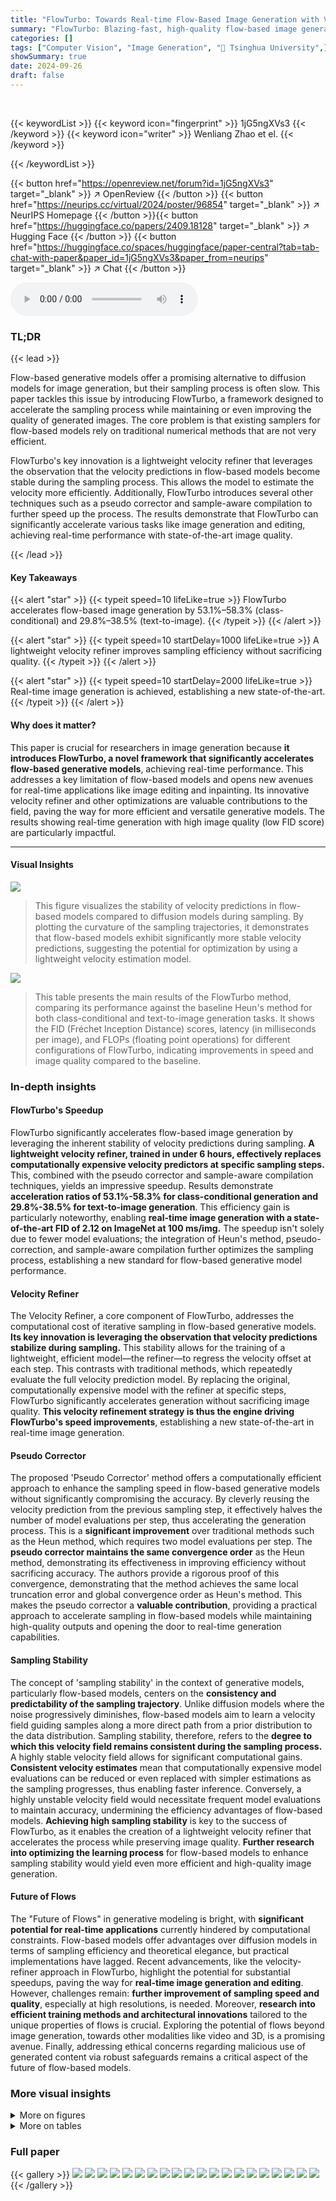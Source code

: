```yaml
---
title: "FlowTurbo: Towards Real-time Flow-Based Image Generation with Velocity Refiner"
summary: "FlowTurbo: Blazing-fast, high-quality flow-based image generation via a velocity refiner!"
categories: []
tags: ["Computer Vision", "Image Generation", "🏢 Tsinghua University",]
showSummary: true
date: 2024-09-26
draft: false
---
```


<br>

{{< keywordList >}}
{{< keyword icon="fingerprint" >}} 1jG5ngXVs3 {{< /keyword >}}
{{< keyword icon="writer" >}} Wenliang Zhao et el. {{< /keyword >}}
 
{{< /keywordList >}}

{{< button href="https://openreview.net/forum?id=1jG5ngXVs3" target="_blank" >}}
↗ OpenReview
{{< /button >}}
{{< button href="https://neurips.cc/virtual/2024/poster/96854" target="_blank" >}}
↗ NeurIPS Homepage
{{< /button >}}{{< button href="https://huggingface.co/papers/2409.18128" target="_blank" >}}
↗ Hugging Face
{{< /button >}}
{{< button href="https://huggingface.co/spaces/huggingface/paper-central?tab=tab-chat-with-paper&paper_id=1jG5ngXVs3&paper_from=neurips" target="_blank" >}}
↗ Chat
{{< /button >}}



<audio controls>
    <source src="https://ai-paper-reviewer.com/1jG5ngXVs3/podcast.wav" type="audio/wav">
    Your browser does not support the audio element.
</audio>


### TL;DR


{{< lead >}}

Flow-based generative models offer a promising alternative to diffusion models for image generation, but their sampling process is often slow. This paper tackles this issue by introducing FlowTurbo, a framework designed to accelerate the sampling process while maintaining or even improving the quality of generated images.  The core problem is that existing samplers for flow-based models rely on traditional numerical methods that are not very efficient.

FlowTurbo's key innovation is a lightweight velocity refiner that leverages the observation that the velocity predictions in flow-based models become stable during the sampling process. This allows the model to estimate the velocity more efficiently.  Additionally, FlowTurbo introduces several other techniques such as a pseudo corrector and sample-aware compilation to further speed up the process.  The results demonstrate that FlowTurbo can significantly accelerate various tasks like image generation and editing, achieving real-time performance with state-of-the-art image quality.

{{< /lead >}}


#### Key Takeaways

{{< alert "star" >}}
{{< typeit speed=10 lifeLike=true >}} FlowTurbo accelerates flow-based image generation by 53.1%–58.3% (class-conditional) and 29.8%–38.5% (text-to-image). {{< /typeit >}}
{{< /alert >}}

{{< alert "star" >}}
{{< typeit speed=10 startDelay=1000 lifeLike=true >}} A lightweight velocity refiner improves sampling efficiency without sacrificing quality. {{< /typeit >}}
{{< /alert >}}

{{< alert "star" >}}
{{< typeit speed=10 startDelay=2000 lifeLike=true >}} Real-time image generation is achieved, establishing a new state-of-the-art. {{< /typeit >}}
{{< /alert >}}

#### Why does it matter?
This paper is crucial for researchers in image generation because **it introduces FlowTurbo, a novel framework that significantly accelerates flow-based generative models**, achieving real-time performance. This addresses a key limitation of flow-based models and opens new avenues for real-time applications like image editing and inpainting.  Its innovative velocity refiner and other optimizations are valuable contributions to the field, paving the way for more efficient and versatile generative models.  The results showing real-time generation with high image quality (low FID score) are particularly impactful.

------
#### Visual Insights



![](https://ai-paper-reviewer.com/1jG5ngXVs3/figures_2_1.jpg)

> This figure visualizes the stability of velocity predictions in flow-based models compared to diffusion models during sampling.  By plotting the curvature of the sampling trajectories, it demonstrates that flow-based models exhibit significantly more stable velocity predictions, suggesting the potential for optimization by using a lightweight velocity estimation model.





![](https://ai-paper-reviewer.com/1jG5ngXVs3/tables_6_1.jpg)

> This table presents the main results of the FlowTurbo method, comparing its performance against the baseline Heun's method for both class-conditional and text-to-image generation tasks.  It shows the FID (Fréchet Inception Distance) scores, latency (in milliseconds per image), and FLOPs (floating point operations) for different configurations of FlowTurbo, indicating improvements in speed and image quality compared to the baseline.





### In-depth insights


#### FlowTurbo's Speedup
FlowTurbo significantly accelerates flow-based image generation by leveraging the inherent stability of velocity predictions during sampling.  **A lightweight velocity refiner, trained in under 6 hours, effectively replaces computationally expensive velocity predictors at specific sampling steps.** This, combined with the pseudo corrector and sample-aware compilation techniques, yields an impressive speedup. Results demonstrate **acceleration ratios of 53.1%-58.3% for class-conditional generation and 29.8%-38.5% for text-to-image generation**.  This efficiency gain is particularly noteworthy, enabling **real-time image generation with a state-of-the-art FID of 2.12 on ImageNet at 100 ms/img.**  The speedup isn't solely due to fewer model evaluations; the integration of Heun's method, pseudo-correction, and sample-aware compilation further optimizes the sampling process, establishing a new standard for flow-based generative model performance.

#### Velocity Refiner
The Velocity Refiner, a core component of FlowTurbo, addresses the computational cost of iterative sampling in flow-based generative models.  **Its key innovation is leveraging the observation that velocity predictions stabilize during sampling.** This stability allows for the training of a lightweight, efficient model—the refiner—to regress the velocity offset at each step. This contrasts with traditional methods, which repeatedly evaluate the full velocity prediction model. By replacing the original, computationally expensive model with the refiner at specific steps, FlowTurbo significantly accelerates generation without sacrificing image quality. **This velocity refinement strategy is thus the engine driving FlowTurbo's speed improvements**, establishing a new state-of-the-art in real-time image generation.

#### Pseudo Corrector
The proposed 'Pseudo Corrector' method offers a computationally efficient approach to enhance the sampling speed in flow-based generative models without significantly compromising the accuracy. By cleverly reusing the velocity prediction from the previous sampling step, it effectively halves the number of model evaluations per step, thus accelerating the generation process.  This is a **significant improvement** over traditional methods such as the Heun method, which requires two model evaluations per step. The **pseudo corrector maintains the same convergence order** as the Heun method, demonstrating its effectiveness in improving efficiency without sacrificing accuracy.  The authors provide a rigorous proof of this convergence, demonstrating that the method achieves the same local truncation error and global convergence order as Heun's method. This makes the pseudo corrector a **valuable contribution**, providing a practical approach to accelerate sampling in flow-based models while maintaining high-quality outputs and opening the door to real-time generation capabilities.

#### Sampling Stability
The concept of 'sampling stability' in the context of generative models, particularly flow-based models, centers on the **consistency and predictability of the sampling trajectory**.  Unlike diffusion models where the noise progressively diminishes, flow-based models aim to learn a velocity field guiding samples along a more direct path from a prior distribution to the data distribution.  Sampling stability, therefore, refers to the **degree to which this velocity field remains consistent during the sampling process.** A highly stable velocity field allows for significant computational gains. **Consistent velocity estimates** mean that computationally expensive model evaluations can be reduced or even replaced with simpler estimations as the sampling progresses, thus enabling faster inference.  Conversely, a highly unstable velocity field would necessitate frequent model evaluations to maintain accuracy, undermining the efficiency advantages of flow-based models.  **Achieving high sampling stability** is key to the success of FlowTurbo, as it enables the creation of a lightweight velocity refiner that accelerates the process while preserving image quality.  **Further research into optimizing the learning process** for flow-based models to enhance sampling stability would yield even more efficient and high-quality image generation.

#### Future of Flows
The "Future of Flows" in generative modeling is bright, with **significant potential for real-time applications** currently hindered by computational constraints.  Flow-based models offer advantages over diffusion models in terms of sampling efficiency and theoretical elegance, but practical implementations have lagged.  Recent advancements, like the velocity-refiner approach in FlowTurbo, highlight the potential for substantial speedups, paving the way for **real-time image generation and editing**.  However, challenges remain: **further improvement of sampling speed and quality**, especially at high resolutions, is needed.  Moreover,  **research into efficient training methods and architectural innovations** tailored to the unique properties of flows is crucial.  Exploring the potential of flows beyond image generation, towards other modalities like video and 3D, is a promising avenue.  Finally, addressing ethical concerns regarding malicious use of generated content via robust safeguards remains a critical aspect of the future of flow-based models.


### More visual insights

<details>
<summary>More on figures
</summary>


![](https://ai-paper-reviewer.com/1jG5ngXVs3/figures_4_1.jpg)

> This figure illustrates the FlowTurbo framework, highlighting its key components: a lightweight velocity refiner for efficient velocity estimation, a pseudo corrector to reduce model evaluations, and sample-aware compilation for further speedup.  It shows how these components are integrated to accelerate the sampling process in flow-based generative models.


![](https://ai-paper-reviewer.com/1jG5ngXVs3/figures_7_1.jpg)

> The figure visualizes the stability of velocity predictions (vθ) in flow-based models compared to noise predictions (εθ) in diffusion models during sampling.  The curvature of the sampling trajectory is used as a measure of stability. Flow-based models show significantly more stable velocity predictions, suggesting that a simpler, less computationally expensive model could be used to estimate velocity, thereby speeding up generation.


![](https://ai-paper-reviewer.com/1jG5ngXVs3/figures_9_1.jpg)

> The figure visualizes the curvature of sampling trajectories for various diffusion and flow-based models.  It demonstrates that the velocity predictions in flow-based models exhibit greater stability compared to diffusion models during the sampling process, suggesting that a lightweight velocity estimation model could improve the sampling efficiency of flow-based models. 


![](https://ai-paper-reviewer.com/1jG5ngXVs3/figures_19_1.jpg)

> The figure visualizes the stability of velocity predictions in flow-based models compared to diffusion models during sampling.  It plots the curvature of the sampling trajectory for several different models, showing that flow-based models exhibit much more stable velocity predictions, which is the key insight motivating the proposed FlowTurbo framework. This stability allows for the use of a lightweight velocity refiner, leading to faster sampling.


![](https://ai-paper-reviewer.com/1jG5ngXVs3/figures_20_1.jpg)

> The figure visualizes the stability of velocity predictions in flow-based models compared to diffusion models during sampling.  It plots the curvature of the sampling trajectory for several models, showing that flow-based models exhibit greater stability, motivating the use of a lightweight velocity refiner for faster sampling.


![](https://ai-paper-reviewer.com/1jG5ngXVs3/figures_20_2.jpg)

> The figure visualizes the stability of velocity predictions in flow-based models compared to diffusion models during sampling.  By plotting the curvature of the sampling trajectories, it demonstrates that flow-based models exhibit more stable velocity predictions, which suggests the possibility of using a lightweight model to estimate velocity and thus accelerate the sampling process.


![](https://ai-paper-reviewer.com/1jG5ngXVs3/figures_21_1.jpg)

> The figure visualizes the stability of velocity predictions in flow-based models compared to diffusion models during sampling.  It shows that the curvature of the sampling trajectory is significantly lower (smoother) for flow-based models, indicating more stable velocity predictions. This observation supports the use of a lightweight velocity refiner in FlowTurbo to accelerate the sampling process.


</details>




<details>
<summary>More on tables
</summary>


![](https://ai-paper-reviewer.com/1jG5ngXVs3/tables_6_2.jpg)
> This table compares the performance of FlowTurbo against other state-of-the-art models on ImageNet class-conditional image generation. The metrics used for comparison are sampling speed (latency in ms/img), FID score (Fréchet Inception Distance, lower is better), Inception Score (IS, higher is better), Precision, and Recall.  The results show that FlowTurbo achieves superior performance in both speed and image quality compared to existing methods.

![](https://ai-paper-reviewer.com/1jG5ngXVs3/tables_8_1.jpg)
> This table presents the ablation study of the FlowTurbo framework. It shows the impact of adding each component (velocity refiner, pseudo corrector, and sample-aware compilation) on the FID score and latency.  It also analyzes the effect of different ranges for the hyperparameter ∆t and the impact of changing the number of velocity refiners and pseudo correctors.

![](https://ai-paper-reviewer.com/1jG5ngXVs3/tables_8_2.jpg)
> This table presents the ablation study of the FlowTurbo framework. It shows the impact of adding each component of FlowTurbo (lightweight velocity refiner, pseudo corrector, and sample-aware compilation) to a baseline Heun's method.  The study also explores the effects of different hyperparameters such as the time step size (Δt) and number of velocity refiners and pseudo correctors on FID and inference latency. The results demonstrate the effectiveness of each component and the optimal hyperparameter settings for achieving real-time image generation with high-quality.

![](https://ai-paper-reviewer.com/1jG5ngXVs3/tables_8_3.jpg)
> This table presents an ablation study on the order of applying different sampling blocks (Heun's method, pseudo corrector, and velocity refiner) within the FlowTurbo framework for class-conditional image generation.  By testing different sequences of these blocks, the authors demonstrate the optimal ordering (H, P, R) for achieving the best balance between sampling speed and image quality.

![](https://ai-paper-reviewer.com/1jG5ngXVs3/tables_8_4.jpg)
> This table presents an ablation study on the order of applying different sampling blocks within the FlowTurbo framework.  It compares four configurations: two with two repeated blocks ( [H1P1R1]x2 and H2P2R2 ), and two with three repeated blocks ( [H1P1R1]x3 and H3P3R3 ). The results show that applying the blocks in the order H, P, and then R provides the best trade-off between FID (sampling quality) and latency (sampling speed).

![](https://ai-paper-reviewer.com/1jG5ngXVs3/tables_8_5.jpg)
> This table shows the ablation study of different architectures for the velocity refiner. Two different architectures are compared: SiT-S (a smaller version of SiT-XL) and a single block of SiT-XL.  The results demonstrate that using a block of SiT-XL as the refiner yields slightly better FID scores compared to SiT-S.

![](https://ai-paper-reviewer.com/1jG5ngXVs3/tables_17_1.jpg)
> This table presents an ablation study on the number of velocity refiners used in the FlowTurbo framework.  By varying the number of refiners while keeping other hyperparameters constant, the authors observe that there's an optimal number of refiners that minimizes the Fréchet Inception Distance (FID) score, a metric indicating image quality.  The table shows the FID and inference latency for different configurations, highlighting the trade-off between speed and quality.

![](https://ai-paper-reviewer.com/1jG5ngXVs3/tables_18_1.jpg)
> This table compares the performance of FlowTurbo against other state-of-the-art methods for text-to-image generation.  It focuses on the trade-off between sampling speed (latency) and image quality (FID).  The results show that FlowTurbo achieves a favorable balance, providing competitive FID scores with significantly faster generation times than other diffusion models that use 15 steps of DPM-Solver++.

</details>




### Full paper

{{< gallery >}}
<img src="https://ai-paper-reviewer.com/1jG5ngXVs3/1.png" class="grid-w50 md:grid-w33 xl:grid-w25" />
<img src="https://ai-paper-reviewer.com/1jG5ngXVs3/2.png" class="grid-w50 md:grid-w33 xl:grid-w25" />
<img src="https://ai-paper-reviewer.com/1jG5ngXVs3/3.png" class="grid-w50 md:grid-w33 xl:grid-w25" />
<img src="https://ai-paper-reviewer.com/1jG5ngXVs3/4.png" class="grid-w50 md:grid-w33 xl:grid-w25" />
<img src="https://ai-paper-reviewer.com/1jG5ngXVs3/5.png" class="grid-w50 md:grid-w33 xl:grid-w25" />
<img src="https://ai-paper-reviewer.com/1jG5ngXVs3/6.png" class="grid-w50 md:grid-w33 xl:grid-w25" />
<img src="https://ai-paper-reviewer.com/1jG5ngXVs3/7.png" class="grid-w50 md:grid-w33 xl:grid-w25" />
<img src="https://ai-paper-reviewer.com/1jG5ngXVs3/8.png" class="grid-w50 md:grid-w33 xl:grid-w25" />
<img src="https://ai-paper-reviewer.com/1jG5ngXVs3/9.png" class="grid-w50 md:grid-w33 xl:grid-w25" />
<img src="https://ai-paper-reviewer.com/1jG5ngXVs3/10.png" class="grid-w50 md:grid-w33 xl:grid-w25" />
<img src="https://ai-paper-reviewer.com/1jG5ngXVs3/11.png" class="grid-w50 md:grid-w33 xl:grid-w25" />
<img src="https://ai-paper-reviewer.com/1jG5ngXVs3/12.png" class="grid-w50 md:grid-w33 xl:grid-w25" />
<img src="https://ai-paper-reviewer.com/1jG5ngXVs3/13.png" class="grid-w50 md:grid-w33 xl:grid-w25" />
<img src="https://ai-paper-reviewer.com/1jG5ngXVs3/14.png" class="grid-w50 md:grid-w33 xl:grid-w25" />
<img src="https://ai-paper-reviewer.com/1jG5ngXVs3/15.png" class="grid-w50 md:grid-w33 xl:grid-w25" />
<img src="https://ai-paper-reviewer.com/1jG5ngXVs3/16.png" class="grid-w50 md:grid-w33 xl:grid-w25" />
<img src="https://ai-paper-reviewer.com/1jG5ngXVs3/17.png" class="grid-w50 md:grid-w33 xl:grid-w25" />
<img src="https://ai-paper-reviewer.com/1jG5ngXVs3/18.png" class="grid-w50 md:grid-w33 xl:grid-w25" />
<img src="https://ai-paper-reviewer.com/1jG5ngXVs3/19.png" class="grid-w50 md:grid-w33 xl:grid-w25" />
<img src="https://ai-paper-reviewer.com/1jG5ngXVs3/20.png" class="grid-w50 md:grid-w33 xl:grid-w25" />
{{< /gallery >}}